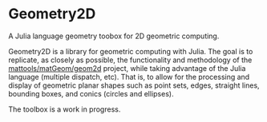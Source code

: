 # Geometry2D
A Julia language geometry toobox for 2D geometric computing.

Geometry2D is a library for geometric computing with Julia. The goal is to replicate, as closely as possible, the functionality and methodology of the [mattools/matGeom/geom2d](https://github.com/mattools/matGeom) project, while taking advantage of the Julia language (multiple dispatch, etc).  That is, to allow for the processing and display of geometric planar shapes such as point sets, edges, straight lines, bounding boxes, and conics (circles and ellipses).

The toolbox is a work in progress.
